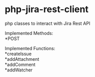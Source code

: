 # php-jira-rest-client
php classes to interact with Jira Rest API

Implemented Methods: <br />
  *POST <br />

Implemented Functions: <br />
  *createIssue <br />
  *addAttachment <br />
  *addComment <br />
  *addWatcher <br />
